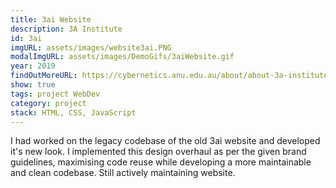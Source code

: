 ```yaml
---
title: 3ai Website
description: 3A Institute 
id: 3ai
imgURL: assets/images/website3ai.PNG 
modalImgURL: assets/images/DemoGifs/3aiWebsite.gif
year: 2019
findOutMoreURL: https://cybernetics.anu.edu.au/about/about-3a-institute/
show: true
tags: project WebDev
category: project
stack: HTML, CSS, JavaScript
---
```

  I had worked on the legacy codebase of the old 3ai website and developed it's new look.
  I implemented this design overhaul as per the given brand guidelines, maximising code reuse while developing a more maintainable and clean codebase. 
  Still actively maintaining website.